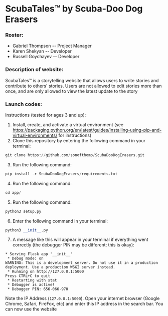 # ScubaTales™ by Scuba-Doo Dog Erasers

### Roster:
 * Gabriel Thompson -- Project Manager
 * Karen Shekyan -- Developer
 * Russell Goychayev -- Developer

### Description of website:
ScubaTales™ is a storytelling website that allows users to write stories and contribute to others' stories. Users are not allowed to edit stories more than once, and are only allowed to view the latest update to the story

### Launch codes:
Instructions (tested for ages 3 and up):
1) Install, create, and activate a virtual environment (see https://packaging.python.org/en/latest/guides/installing-using-pip-and-virtual-environments/ for instructions)
2) Clone this repository by entering the following command in your terminal:
```py
git clone https://github.com/sonofthomp/ScubaDooDogErasers.git
```

3) Run the following command:
```py
pip install -r ScubaDooDogErasers/requirements.txt
```

4) Run the following command:
```py
cd app/
```

5) Run the following command:
```py
python3 setup.py
```

6) Enter the following command in your terminal:
```py
python3 __init__.py
```

7) A message like this will appear in your terminal if everything went correctly (the debugger PIN may be different; this is okay):
```
* Serving Flask app '__init__'
 * Debug mode: on
WARNING: This is a development server. Do not use it in a production deployment. Use a production WSGI server instead.
 * Running on http://127.0.0.1:5000
Press CTRL+C to quit
 * Restarting with stat
 * Debugger is active!
 * Debugger PIN: 656-066-970
 ```
Note the IP Address (```127.0.0.1:5000```). Open your internet browser (Google Chrome, Safari, FireFox, etc) and enter this IP address in the search bar. You can now use the website
